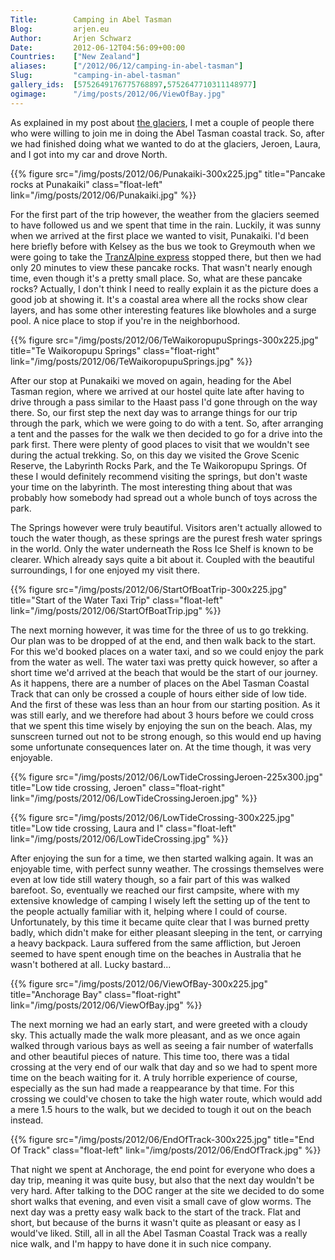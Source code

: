 ```yaml
---
Title:        Camping in Abel Tasman
Blog:         arjen.eu  
Author:       Arjen Schwarz  
Date:         2012-06-12T04:56:09+00:00
Countries:    ["New Zealand"]
aliases:      ["/2012/06/12/camping-in-abel-tasman"]
Slug:         "camping-in-abel-tasman"
gallery_ids:  [5752649176775768897,5752647710311148977]
ogimage:      "/img/posts/2012/06/ViewOfBay.jpg"
---
```

As explained in my post about [the glaciers][1], I met a couple of people there who were willing to join me in doing the Abel Tasman coastal track. So, after we had finished doing what we wanted to do at the glaciers, Jeroen, Laura, and I got into my car and drove North.

{{% figure src="/img/posts/2012/06/Punakaiki-300x225.jpg" title="Pancake rocks at Punakaiki" class="float-left" link="/img/posts/2012/06/Punakaiki.jpg" %}}

For the first part of the trip however, the weather from the glaciers seemed to have followed us and we spent that time in the rain. Luckily, it was sunny when we arrived at the first place we wanted to visit, Punakaiki. I'd been here briefly before with Kelsey as the bus we took to Greymouth when we were going to take the [TranzAlpine express][2] stopped there, but then we had only 20 minutes to view these pancake rocks. That wasn't nearly enough time, even though it's a pretty small place. So, what are these pancake rocks? Actually, I don't think I need to really explain it as the picture does a good job at showing it. It's a coastal area where all the rocks show clear layers, and has some other interesting features like blowholes and a surge pool. A nice place to stop if you're in the neighborhood.

{{% figure src="/img/posts/2012/06/TeWaikoropupuSprings-300x225.jpg" title="Te Waikoropupu Springs" class="float-right" link="/img/posts/2012/06/TeWaikoropupuSprings.jpg" %}}

After our stop at Punakaiki we moved on again, heading for the Abel Tasman region, where we arrived at our hostel quite late after having to drive through a pass similar to the Haast pass I'd gone through on the way there. So, our first step the next day was to arrange things for our trip through the park, which we were going to do with a tent. So, after arranging a tent and the passes for the walk we then decided to go for a drive into the park first. There were plenty of good places to visit that we wouldn't see during the actual trekking. So, on this day we visited the Grove Scenic Reserve, the Labyrinth Rocks Park, and the Te Waikoropupu Springs. Of these I would definitely recommend visiting the springs, but don't waste your time on the labyrinth. The most interesting thing about that was probably how somebody had spread out a whole bunch of toys across the park.

The Springs however were truly beautiful. Visitors aren't actually allowed to touch the water though, as these springs are the purest fresh water springs in the world. Only the water underneath the Ross Ice Shelf is known to be clearer. Which already says quite a bit about it. Coupled with the beautiful surroundings, I for one enjoyed my visit there.

{{% figure src="/img/posts/2012/06/StartOfBoatTrip-300x225.jpg" title="Start of the Water Taxi Trip" class="float-left" link="/img/posts/2012/06/StartOfBoatTrip.jpg" %}}

The next morning however, it was time for the three of us to go trekking. Our plan was to be dropped of at the end, and then walk back to the start. For this we'd booked places on a water taxi, and so we could enjoy the park from the water as well. The water taxi was pretty quick however, so after a short time we'd arrived at the beach that would be the start of our journey. As it happens, there are a number of places on the Abel Tasman Coastal Track that can only be crossed a couple of hours either side of low tide. And the first of these was less than an hour from our starting position. As it was still early, and we therefore had about 3 hours before we could cross that we spent this time wisely by enjoying the sun on the beach. Alas, my sunscreen turned out not to be strong enough, so this would end up having some unfortunate consequences later on. At the time though, it was very enjoyable.

{{% figure src="/img/posts/2012/06/LowTideCrossingJeroen-225x300.jpg" title="Low tide crossing, Jeroen" class="float-right" link="/img/posts/2012/06/LowTideCrossingJeroen.jpg" %}}

{{% figure src="/img/posts/2012/06/LowTideCrossing-300x225.jpg" title="Low tide crossing, Laura and I" class="float-left" link="/img/posts/2012/06/LowTideCrossing.jpg" %}}

After enjoying the sun for a time, we then started walking again. It was an enjoyable time, with perfect sunny weather. The crossings themselves were even at low tide still watery though, so a fair part of this was walked barefoot. So, eventually we reached our first campsite, where with my extensive knowledge of camping I wisely left the setting up of the tent to the people actually familiar with it, helping where I could of course. Unfortunately, by this time it became quite clear that I was burned pretty badly, which didn't make for either pleasant sleeping in the tent, or carrying a heavy backpack. Laura suffered from the same affliction, but Jeroen seemed to have spent enough time on the beaches in Australia that he wasn't bothered at all. Lucky bastard...

{{% figure src="/img/posts/2012/06/ViewOfBay-300x225.jpg" title="Anchorage Bay" class="float-right" link="/img/posts/2012/06/ViewOfBay.jpg" %}}

The next morning we had an early start, and were greeted with a cloudy sky. This actually made the walk more pleasant, and as we once again walked through various bays as well as seeing a fair number of waterfalls and other beautiful pieces of nature. This time too, there was a tidal crossing at the very end of our walk that day and so we had to spent more time on the beach waiting for it. A truly horrible experience of course, especially as the sun had made a reappearance by that time. For this crossing we could've chosen to take the high water route, which would add a mere 1.5 hours to the walk, but we decided to tough it out on the beach instead.

{{% figure src="/img/posts/2012/06/EndOfTrack-300x225.jpg" title="End Of Track" class="float-left" link="/img/posts/2012/06/EndOfTrack.jpg" %}}

That night we spent at Anchorage, the end point for everyone who does a day trip, meaning it was quite busy, but also that the next day wouldn't be very hard. After talking to the DOC ranger at the site we decided to do some short walks that evening, and even visit a small cave of glow worms. The next day was a pretty easy walk back to the start of the track. Flat and short, but because of the burns it wasn't quite as pleasant or easy as I would've liked. Still, all in all the Abel Tasman Coastal Track was a really nice walk, and I'm happy to have done it in such nice company.

[1]: /2012/06/11/fact-of-the-day-glaciers-are-cold/ (Fact of the day: Glaciers are cold)
[2]: /2012/03/24/the-tranzalpine-experience/ (The TranzAlpine experience)